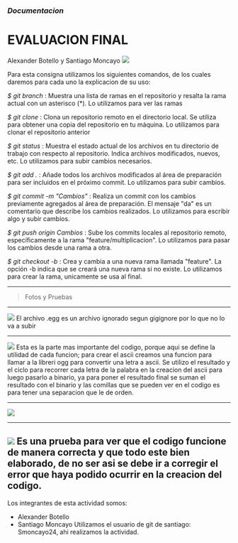 ### *Documentacion*
# **EVALUACION FINAL**
Alexander Botello y Santiago Moncayo
![](https://www.20i.com/blog/wp-content/uploads/2022/08/git-blog-header-1536x864.png)

Para esta consigna utilizamos los siguientes comandos, de los cuales daremos para cada uno la explicacion de su uso:

*$ git branch* 
: Muestra una lista de ramas en el repositorio y resalta la rama actual con un asterisco (*). 
Lo utilizamos para ver las ramas

*$ git clone*
: Clona un repositorio remoto en el directorio local. Se utiliza para obtener una copia del repositorio en tu máquina.
Lo utilizamos para clonar el repositorio anterior

*$ git status*
: Muestra el estado actual de los archivos en tu directorio de trabajo con respecto al repositorio. Indica archivos modificados, nuevos, etc.
Lo utilizamos para subir cambios necesarios.

*$ git add .*
: Añade todos los archivos modificados al área de preparación para ser incluidos en el próximo commit.
Lo utilizamos para subir cambios.

*$ git commit -m "Cambios"*
: Realiza un commit con los cambios previamente agregados al área de preparación. El mensaje "da" es un comentario que describe los cambios realizados.
Lo utilizamos para escribir algo y subir cambios.

*$ git push origin Cambios*
: Sube los commits locales al repositorio remoto, específicamente a la rama "feature/multiplicacion".
Lo utilizamos para pasar los cambios desde una rama a otra.

*$ git checkout -b*
: Crea y cambia a una nueva rama llamada "feature". La opción -b indica que se creará una nueva rama si no existe.
Lo utilizamos para crear la rama, unicamente se usa al final.

---
> Fotos y Pruebas
---


![](https://i.redd.it/b5k967czze0c1.jpg)
El archivo .egg es un archivo ignorado segun gigignore por lo que no lo va a subir

---
![](https://preview.redd.it/bqnmg31l0f0c1.jpg?width=640&crop=smart&auto=webp&s=03d33e70243eff2179909e7f0fbbab547356fd53)
Esta es la parte mas importante del codigo, porque aqui se define la utilidad de cada funcion; para crear el ascii creamos una funcion para llamar a la libreri ogg para convertir una letra a ascii. Se utilizo el resultado y el ciclo para recorrer cada letra de la palabra en la creacion del ascii para luego pasarlo a binario, ya para poner el resultado final se suman el resultado con el binario y las comillas que se pueden ver en el codigo es para tener una separacion que le de orden.

---
![](https://preview.redd.it/bex6o31l0f0c1.jpg?width=320&crop=smart&auto=webp&s=5d88f432b114c1bdeffc16ac2cd71393820fdab0)

---
![](https://preview.redd.it/5ap8o51l0f0c1.jpg?width=800&format=pjpg&auto=webp&s=f8c354d0bba15e271d2ad05ff5a6cc5752d50297)
Es una prueba para ver que el codigo funcione de manera correcta y que todo este bien elaborado, de no ser asi se debe ir a corregir el error que haya podido ocurrir en la creacion del codigo.
---
Los integrantes de esta actividad somos:
- Alexander Botello
- Santiago Moncayo
Utilizamos el usuario de git de santiago: Smoncayo24, ahi realizamos la actividad. 
